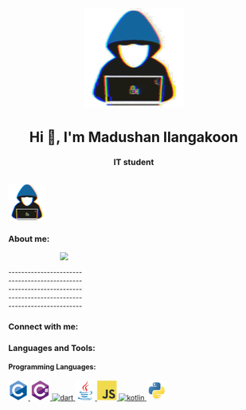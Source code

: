 <p align="center">
  <img src="https://github.com/0xAbdulKhalid/0xAbdulKhalid/raw/main/assets/mdImages/about_me.gif" width="200" />
</p>

<h1 align="center">Hi 👋, I'm Madushan Ilangakoon</h1>
<h3 align="center">IT student </h3>


<br>	
<picture><img src="https://github.com/0xAbdulKhalid/0xAbdulKhalid/raw/main/assets/mdImages/about_me.gif" width="75px"></picture><h3> <b>About me: </b></h3>
<picture> <img align="right" src="https://media.giphy.com/media/SWoSkN6DxTszqIKEqv/giphy.gif" width="400px"></picture>
<br>

----------------------- <br>
----------------------- <br>
----------------------- <br>
----------------------- <br>
----------------------- <br>
<h3 align="left">Connect with me:</h3>
<p align="left">
  <a href="https://linkedin.com/in/madushan_ilangakoon" target="blank">
  </a>
</p>
<h3 align="left">Languages and Tools:</h3>

<h4>Programming Languages:</h4>
<p align="left"> 
  <a href="https://www.cprogramming.com/" target="_blank" rel="noreferrer" class="icon"> 
    <img src="https://raw.githubusercontent.com/devicons/devicon/master/icons/c/c-original.svg" alt="c" width="40" height="40"/> 
  </a> 
  <a href="https://www.w3schools.com/cs/" target="_blank" rel="noreferrer" class="icon"> 
    <img src="https://raw.githubusercontent.com/devicons/devicon/master/icons/csharp/csharp-original.svg" alt="csharp" width="40" height="40"/> 
  </a> 
  <a href="https://dart.dev" target="_blank" rel="noreferrer" class="icon"> 
    <img src="https://www.vectorlogo.zone/logos/dartlang/dartlang-icon.svg" alt="dart" width="40" height="40"/> 
  </a> 
  <a href="https://www.java.com" target="_blank" rel="noreferrer" class="icon"> 
    <img src="https://raw.githubusercontent.com/devicons/devicon/master/icons/java/java-original.svg" alt="java" width="40" height="40"/> 
  </a> 
  <a href="https://developer.mozilla.org/en-US/docs/Web/JavaScript" target="_blank" rel="noreferrer" class="icon"> 
    <img src="https://raw.githubusercontent.com/devicons/devicon/master/icons/javascript/javascript-original.svg" alt="javascript" width="40" height="40"/> 
  </a> 
  <a href="https://kotlinlang.org" target="_blank" rel="noreferrer" class="icon"> 
    <img src="https://www.vectorlogo.zone/logos/kotlinlang/kotlinlang-icon.svg" alt="kotlin" width="40" height="40"/> 
  </a>
  <a href="https://www.python.org" target="_blank" rel="noreferrer" class="icon"> 
    <img src="https://raw.githubusercontent.com/devicons/devicon/master/icons/python/python-original.svg" alt="python" width="40" height="40"/> 

